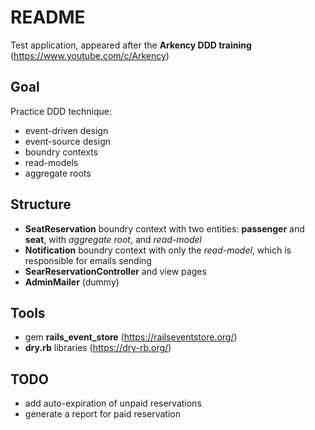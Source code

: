 # README

Test application, appeared after the **Arkency DDD training** (https://www.youtube.com/c/Arkency)

## Goal
Practice DDD technique:
- event-driven design
- event-source design
- boundry contexts
- read-models
- aggregate roots

## Structure
- **SeatReservation** boundry context with two entities: **passenger** and **seat**, with *aggregate root*, and *read-model*
- **Notification** boundry context with only the *read-model*, which is responsible for emails sending
- **SearReservationController** and view pages
- **AdminMailer** (dummy)

## Tools
- gem **rails_event_store** (https://railseventstore.org/)
- **dry.rb** libraries (https://dry-rb.org/)

## TODO
- add auto-expiration of unpaid reservations
- generate a report for paid reservation
